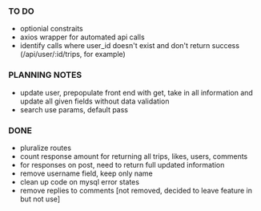### TO DO
-    optionial constraits
-    axios wrapper for automated api calls
-    identify calls where user_id doesn't exist and don't return success (/api/user/:id/trips, for example)

### PLANNING NOTES
-    update user, prepopulate front end with get, take in all information and update all given fields without data validation
-    search use params, default pass
        
### DONE
-    pluralize routes
-    count response amount for returning all trips, likes, users, comments
-    for responses on post, need to return full updated information
-    remove username field, keep only name
-    clean up code on mysql error states
-    remove replies to comments [not removed, decided to leave feature in but not use]